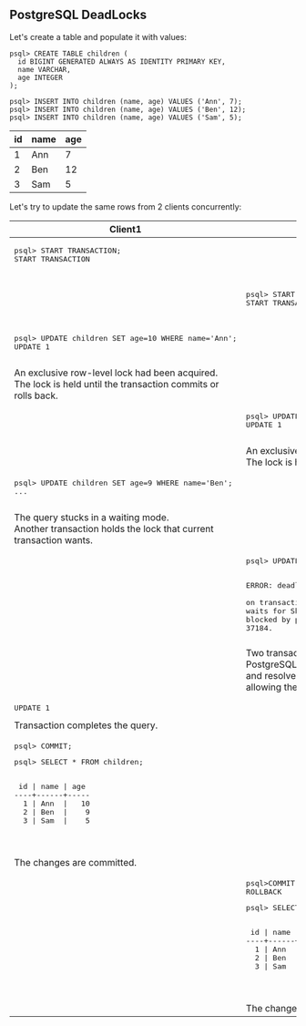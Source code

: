 ## PostgreSQL DeadLocks

Let's create a table and populate it with values:

```
psql> CREATE TABLE children (  
  id BIGINT GENERATED ALWAYS AS IDENTITY PRIMARY KEY,  
  name VARCHAR,  
  age INTEGER  
);

psql> INSERT INTO children (name, age) VALUES ('Ann', 7);   
psql> INSERT INTO children (name, age) VALUES ('Ben', 12);
psql> INSERT INTO children (name, age) VALUES ('Sam', 5);
```

  
| id      | name | age |
| ----------- | ----------- | ----------- |
|1|Ann|7|
|2|Ben|12|  
|3|Sam|5| 
   
Let's try to update the same rows from 2 clients concurrently:

<table>
  <thead>
    <th>Client1</th>
    <th>Client2</th>
  </thead>
  <tbody>
  <tr>
    <td>
      <pre>
psql> START TRANSACTION;
START TRANSACTION
      </pre>
    </td>
    <td></td>
  </tr>
  <tr>
    <td></td>
    <td>
      <pre>
psql> START TRANSACTION;
START TRANSACTION
      </pre>
    </td>
  </tr>
  <tr>
    <td>
      <pre>
psql> UPDATE children SET age=10 WHERE name='Ann';
UPDATE 1
      </pre>
      An exclusive row-level lock had been acquired.<br />
      The lock is held until the transaction commits or rolls back. 
    </td>
    <td> </td>
  </tr>
  <tr>
    <td> </td>
    <td>
      <pre>
psql> UPDATE children SET age=13 WHERE name='Ben';
UPDATE 1
      </pre>
      An exclusive row-level lock had been acquired.<br />
      The lock is held until the transaction commits or rolls back.
    </td>
  </tr>
  <tr>
    <td>
      <pre>
psql> UPDATE children SET age=9 WHERE name='Ben';
...
      </pre>
      The query stucks in a waiting mode. <br />
      Another transaction holds the lock that current transaction wants.
    </td>
    <td></td>
  </tr>
  <tr>
    <td></td>
    <td>
      <pre>
psql> UPDATE children SET age=5 WHERE name='Ann';

ERROR:  deadlock detected
DETAIL:  Process 37184 waits for ShareLock <br />on transaction 17500; blocked by process 37281.
Process 37281 waits for ShareLock on transaction 17501; <br />blocked by process 37184.
      </pre>
      Two transactions each hold locks that the other wants.<br /> 
      PostgreSQL automatically detects deadlock situations <br />
      and resolves them by aborting one of transactions, <br />
      allowing the other to complete. 
    </td>
  </tr>
  <tr>
    <td>
      <pre>UPDATE 1</pre>
      Transaction completes the query.
    </td>
    <td></td>
  </tr>
  <tr>
    <td>
      <pre>psql> COMMIT;</pre>
      <pre>
psql> SELECT * FROM children;
<p>
 id | name | age
----+------+-----
  1 | Ann  |   10
  2 | Ben  |    9
  3 | Sam  |    5
</p>
    </pre>
    The changes are committed.
    </td>
    <td></td>
  </tr>
  <tr>
    <td></td>
    <td>
      <pre>
psql>COMMIT;
ROLLBACK</pre>
      <pre>
psql> SELECT * FROM children;
<p>
 id | name | age
----+------+-----
  1 | Ann  |   10
  2 | Ben  |    9
  3 | Sam  |    5
</p>
    </pre>
      The changes are rolled back.
    </td>
  </tr>
  </tbody>
</table>

